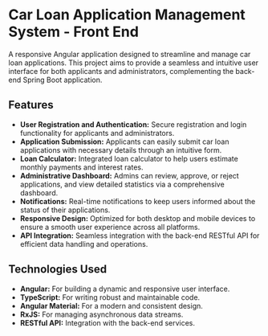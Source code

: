 # Car Loan Application Management System - Front End

A responsive Angular application designed to streamline and manage car loan applications. This project aims to provide a seamless and intuitive user interface for both applicants and administrators, complementing the back-end Spring Boot application.

## Features

- **User Registration and Authentication:** Secure registration and login functionality for applicants and administrators.
- **Application Submission:** Applicants can easily submit car loan applications with necessary details through an intuitive form.
- **Loan Calculator:** Integrated loan calculator to help users estimate monthly payments and interest rates.
- **Administrative Dashboard:** Admins can review, approve, or reject applications, and view detailed statistics via a comprehensive dashboard.
- **Notifications:** Real-time notifications to keep users informed about the status of their applications.
- **Responsive Design:** Optimized for both desktop and mobile devices to ensure a smooth user experience across all platforms.
- **API Integration:** Seamless integration with the back-end RESTful API for efficient data handling and operations.

## Technologies Used

- **Angular:** For building a dynamic and responsive user interface.
- **TypeScript:** For writing robust and maintainable code.
- **Angular Material:** For a modern and consistent design.
- **RxJS:** For managing asynchronous data streams.
- **RESTful API:** Integration with the back-end services.


